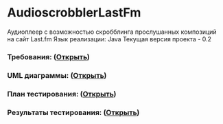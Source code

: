 # AudioscrobblerLastFm
Аудиоплеер с возможностью скробблинга прослушанных композиций на сайт Last.fm
Язык реализации: Java
Текущая версия проекта - 0.2

### Требования: ([Открыть](https://github.com/vanosss/AudioscrobblerLastFm/blob/master/Documents/Requirements/Requirements%20Document.md))
### UML диаграммы: ([Открыть](https://github.com/vanosss/AudioscrobblerLastFm/blob/master/Documents/Diagrams/Readme.md))
### План тестирования: ([Открыть](https://github.com/vanosss/AudioscrobblerLastFm/blob/master/Testing/TestPlan.md))
### Результаты тестирования: ([Открыть](https://github.com/vanosss/AudioscrobblerLastFm/blob/master/Testing/TestResults.md))
